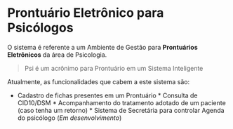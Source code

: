 # Prontuário Eletrônico para Psicólogos
O sistema é referente a um Ambiente de Gestão para **Prontuários Eletrônicos** da área de Psicologia.
> Psi é um acrônimo para Prontuário em um Sistema Inteligente

Atualmente, as funcionalidades que cabem a este sistema são: <br/>
* Cadastro de fichas presentes em um Prontuário * Consulta de CID10/DSM * Acompanhamento do tratamento adotado de um paciente (caso tenha um retorno) * Sistema de Secretária para controlar Agenda do psicólogo (*Em desenvolvimento*)



